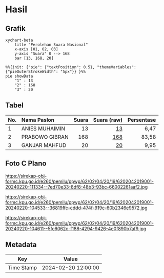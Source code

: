 # Hasil

## Grafik

```mermaid
xychart-beta
    title "Perolehan Suara Nasional"
    x-axis [01, 02, 03]
    y-axis "Suara" 0 --> 168
    bar [13, 168, 20]
```

```mermaid
%%{init: {"pie": {"textPosition": 0.5}, "themeVariables": {"pieOuterStrokeWidth": "5px"}} }%%
pie showData
    "1" : 13
    "2" : 168
    "3" : 20
```

## Tabel

| No. | Nama Paslon    | Suara | Suara (raw) | Persentase |
|:--- |:-------------- | -----:| -----------:| ----------:|
| 1   | ANIES MUHAIMIN | 13    | [13][p-1]   | 6,47       |
| 2   | PRABOWO GIBRAN | 168   | [168][p-2]  | 83,58      |
| 3   | GANJAR MAHFUD  | 20    | [20][p-3]   | 9,95       |


[p-1]: https://github.com/gigit-pemilu/pemilu-2024/blob/main/pilpres/hitung-suara/sub/62-kalimantan-tengah/sub/02-kotawaringin-timur/sub/04-parenggean/sub/2019-bajarau/sub/001-tps/sub/paslon-1.txt
[p-2]: https://github.com/gigit-pemilu/pemilu-2024/blob/main/pilpres/hitung-suara/sub/62-kalimantan-tengah/sub/02-kotawaringin-timur/sub/04-parenggean/sub/2019-bajarau/sub/001-tps/sub/paslon-2.txt
[p-3]: https://github.com/gigit-pemilu/pemilu-2024/blob/main/pilpres/hitung-suara/sub/62-kalimantan-tengah/sub/02-kotawaringin-timur/sub/04-parenggean/sub/2019-bajarau/sub/001-tps/sub/paslon-3.txt

## Foto C Plano

https://sirekap-obj-formc.kpu.go.id/e260/pemilu/ppwp/62/02/04/20/19/6202042019001-20240220-111334--7ed70e33-8df8-48b3-93bc-66002261aaf2.jpg

https://sirekap-obj-formc.kpu.go.id/e260/pemilu/ppwp/62/02/04/20/19/6202042019001-20240220-104533--36819ffc-cddd-474f-919c-60b2346e9572.jpg

https://sirekap-obj-formc.kpu.go.id/e260/pemilu/ppwp/62/02/04/20/19/6202042019001-20240220-104611--5fc6062c-f188-4294-9426-4e0f890b7af9.jpg


## Metadata

| Key        | Value               |
| ---------- | ------------------- |
| Time Stamp | 2024-02-20 12:00:00 |



